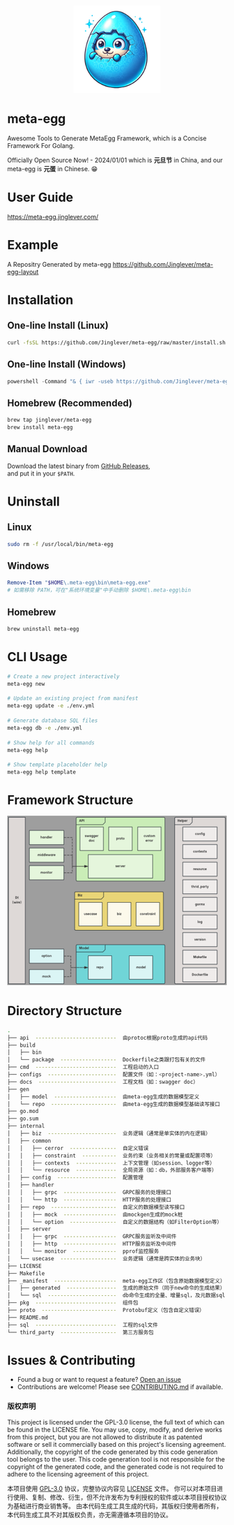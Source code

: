 <div align="center"><img src="https://github.com/Jinglever/meta-egg/blob/master/logo.png" width="200" height="200"></div>

# meta-egg
Awesome Tools to Generate MetaEgg Framework, which is a Concise Framework For Golang.

Officially Open Source Now! - 2024/01/01 which is **元旦节** in China, and our meta-egg is **元蛋** in Chinese. 😁

# User Guide
https://meta-egg.jinglever.com/

# Example
A Repositry Generated by meta-egg
https://github.com/Jinglever/meta-egg-layout

# Installation

## One-line Install (Linux)

```bash
curl -fsSL https://github.com/Jinglever/meta-egg/raw/master/install.sh | sh
```

## One-line Install (Windows)

```powershell
powershell -Command "& { iwr -useb https://github.com/Jinglever/meta-egg/raw/master/install.ps1 | iex }"
```

## Homebrew (Recommended)

```bash
brew tap jinglever/meta-egg
brew install meta-egg
```

## Manual Download

Download the latest binary from [GitHub Releases](https://github.com/Jinglever/meta-egg/releases),  
and put it in your `$PATH`.

# Uninstall

## Linux

```bash
sudo rm -f /usr/local/bin/meta-egg
```

## Windows

```powershell
Remove-Item "$HOME\.meta-egg\bin\meta-egg.exe"
# 如需移除 PATH，可在"系统环境变量"中手动删除 $HOME\.meta-egg\bin
```

## Homebrew

```bash
brew uninstall meta-egg
```

# CLI Usage

```bash
# Create a new project interactively
meta-egg new

# Update an existing project from manifest
meta-egg update -e ./env.yml

# Generate database SQL files
meta-egg db -e ./env.yml

# Show help for all commands
meta-egg help

# Show template placeholder help
meta-egg help template
```

# Framework Structure
![架构图](docs/images/framework.png)

# Directory Structure
```bash
.
├── api  --------------------------  由protoc根据proto生成的api代码
├── build
│   ├── bin
│   └── package  ------------------  Dockerfile之类跟打包有关的文件
├── cmd  --------------------------  工程启动的入口
├── configs  ----------------------  配置文件（如：<project-name>.yml）
├── docs  -------------------------  工程文档（如：swagger doc）
├── gen
│   ├── model  --------------------  由meta-egg生成的数据模型定义
│   └── repo  ---------------------  由meta-egg生成的数据模型基础读写接口
├── go.mod
├── go.sum
├── internal
│   ├── biz  ----------------------  业务逻辑（通常是单实体的内在逻辑）
│   ├── common
│   │   ├── cerror  ---------------  自定义错误
│   │   ├── constraint  -----------  业务约束（业务相关的常量或配置项等）
│   │   ├── contexts  -------------  上下文管理（如session、logger等）
│   │   └── resource  -------------  全局资源（如：db，外部服务客户端等）
│   ├── config  -------------------  配置管理
│   ├── handler
│   │   ├── grpc  -----------------  GRPC服务的处理接口
│   │   └── http  -----------------  HTTP服务的处理接口
│   ├── repo  ---------------------  自定义的数据模型读写接口
│   │   ├── mock  -----------------  由mockgen生成的mock桩
│   │   └── option  ---------------  自定义的数据结构（如FilterOption等）
│   ├── server
│   │   ├── grpc  -----------------  GRPC服务监听及中间件
│   │   ├── http  -----------------  HTTP服务监听及中间件
│   │   └── monitor  --------------  pprof监控服务
│   └── usecase  ------------------  业务逻辑（通常是跨实体的业务块）
├── LICENSE
├── Makefile
├── _manifest  --------------------  meta-egg工作区（包含原始数据模型定义）
│   ├── generated  ----------------  生成的原始文件（同于new命令的生成结果）
│   └── sql  ----------------------  db命令生成的全量、增量sql，及元数据sql
├── pkg  --------------------------  组件包
├── proto  ------------------------  Protobuf定义（包含自定义错误）
├── README.md
├── sql  --------------------------  工程的sql文件
└── third_party  ------------------  第三方服务包
```

# Issues & Contributing

- Found a bug or want to request a feature? [Open an issue](https://github.com/Jinglever/meta-egg/issues)
- Contributions are welcome! Please see [CONTRIBUTING.md](CONTRIBUTING.md) if available.

### 版权声明
This project is licensed under the GPL-3.0 license, the full text of which can be found in the LICENSE file. You may use, copy, modify, and derive works from this project, but you are not allowed to distribute it as patented software or sell it commercially based on this project's licensing agreement.
Additionally, the copyright of the code generated by this code generation tool belongs to the user. This code generation tool is not responsible for the copyright of the generated code, and the generated code is not required to adhere to the licensing agreement of this project.

本项目使用 [GPL-3.0](LICENSE) 协议，完整协议内容见 [LICENSE](LICENSE) 文件。
你可以对本项目进行使用、复制、修改、衍生，但不允许发布为专利授权的软件或以本项目授权协议为基础进行商业销售等。
由本代码生成工具生成的代码，其版权归使用者所有，本代码生成工具不对其版权负责，亦无需遵循本项目的协议。